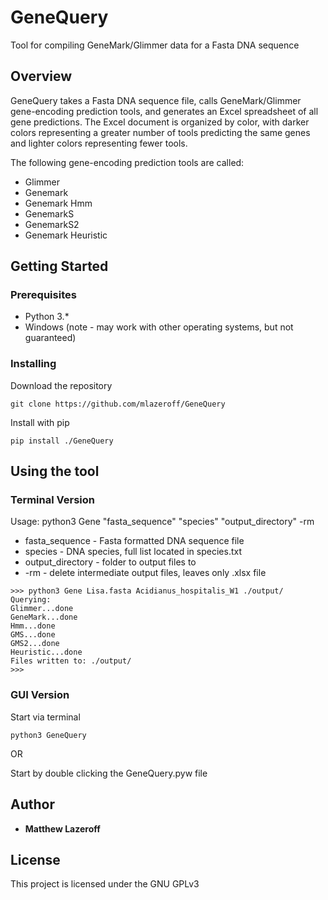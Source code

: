 # GeneQuery
Tool for compiling GeneMark/Glimmer data for a Fasta DNA sequence
## Overview
GeneQuery takes a Fasta DNA sequence file, calls GeneMark/Glimmer gene-encoding prediction tools, and generates an Excel spreadsheet of all gene predictions. The Excel document is organized by color, with darker colors representing a greater number of tools predicting the same genes and lighter colors representing fewer tools.

The following gene-encoding prediction tools are called:
* Glimmer
* Genemark
* Genemark Hmm
* GenemarkS
* GenemarkS2
* Genemark Heuristic
## Getting Started
### Prerequisites
* Python 3.*
* Windows (note - may work with other operating systems, but not guaranteed)
### Installing
Download the repository
```angular2html
git clone https://github.com/mlazeroff/GeneQuery
```
Install with pip
```angular2html
pip install ./GeneQuery
```
## Using the tool
### Terminal Version
Usage: python3 Gene "fasta_sequence" "species" "output_directory" -rm
* fasta_sequence - Fasta formatted DNA sequence file
* species - DNA species, full list located in species.txt
* output_directory  - folder to output files to
* -rm - delete intermediate output files, leaves only .xlsx file
```angular2html
>>> python3 Gene Lisa.fasta Acidianus_hospitalis_W1 ./output/
Querying:
Glimmer...done
GeneMark...done
Hmm...done
GMS...done
GMS2...done
Heuristic...done
Files written to: ./output/
>>>
```
### GUI Version
Start via terminal
```angular2html
python3 GeneQuery
```
OR

Start by double clicking the GeneQuery.pyw file
## Author
* **Matthew Lazeroff**
## License
This project is licensed under the GNU GPLv3
